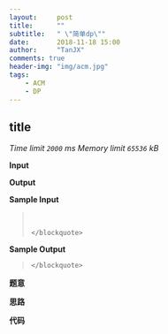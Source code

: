 ```yaml
---
layout:     post
title:      ""
subtitle:   " \"简单dp\""
date:       2018-11-18 15:00
author:     "TanJX"
comments: true
header-img: "img/acm.jpg"
tags:
    - ACM
    - DP
---
```


## title


*Time limit ```2000``` ms     Memory limit ```65536``` kB*


**Input**



**Output**



**Sample Input**
<div class="zh post-container">
    <blockquote>
    </br>
    
    </blockquote>
</div>

**Sample Output**
<div class="zh post-container">
    <blockquote>
    
    </blockquote>
</div>

**题意**

    

**思路**

    

**代码**

```

```